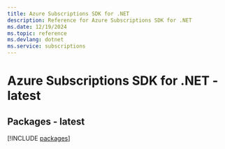 ```yaml
---
title: Azure Subscriptions SDK for .NET
description: Reference for Azure Subscriptions SDK for .NET
ms.date: 12/19/2024
ms.topic: reference
ms.devlang: dotnet
ms.service: subscriptions
---
```

# Azure Subscriptions SDK for .NET - latest
## Packages - latest
[!INCLUDE [packages](subscriptions-index.md)]